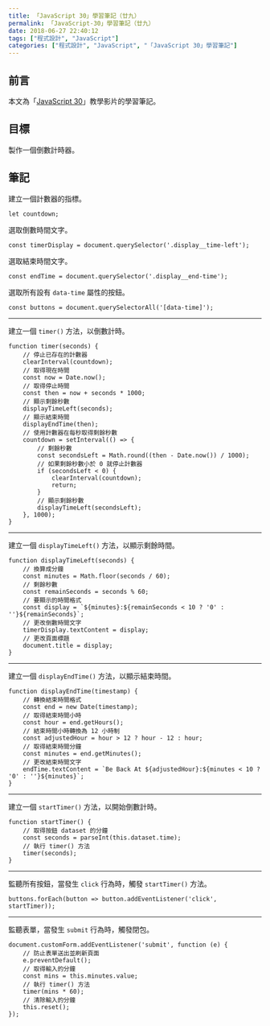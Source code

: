 ```yaml
---
title: 「JavaScript 30」學習筆記（廿九）
permalink: 「JavaScript-30」學習筆記（廿九）
date: 2018-06-27 22:40:12
tags: ["程式設計", "JavaScript"]
categories: ["程式設計", "JavaScript", "「JavaScript 30」學習筆記"]
---
```


## 前言

本文為「[JavaScript 30](https://javascript30.com/)」教學影片的學習筆記。

## 目標

製作一個倒數計時器。

## 筆記

建立一個計數器的指標。

```JS
let countdown;
```

選取倒數時間文字。

```JS
const timerDisplay = document.querySelector('.display__time-left');
```

選取結束時間文字。

```JS
const endTime = document.querySelector('.display__end-time');
```

選取所有設有 `data-time` 屬性的按鈕。

```JS
const buttons = document.querySelectorAll('[data-time]');
```

---

建立一個 `timer()` 方法，以倒數計時。

```JS
function timer(seconds) {
    // 停止已存在的計數器
    clearInterval(countdown);
    // 取得現在時間
    const now = Date.now();
    // 取得停止時間
    const then = now + seconds * 1000;
    // 顯示剩餘秒數
    displayTimeLeft(seconds);
    // 顯示結束時間
    displayEndTime(then);
    // 使用計數器在每秒取得剩餘秒數
    countdown = setInterval(() => {
        // 剩餘秒數
        const secondsLeft = Math.round((then - Date.now()) / 1000);
        // 如果剩餘秒數小於 0 就停止計數器
        if (secondsLeft < 0) {
            clearInterval(countdown);
            return;
        }
        // 顯示剩餘秒數
        displayTimeLeft(secondsLeft);
    }, 1000);
}
```

---

建立一個 `displayTimeLeft()` 方法，以顯示剩餘時間。

```JS
function displayTimeLeft(seconds) {
    // 換算成分鐘
    const minutes = Math.floor(seconds / 60);
    // 剩餘秒數
    const remainSeconds = seconds % 60;
    // 要顯示的時間格式
    const display = `${minutes}:${remainSeconds < 10 ? '0' : ''}${remainSeconds}`;
    // 更改倒數時間文字
    timerDisplay.textContent = display;
    // 更改頁面標題
    document.title = display;
}
```

---

建立一個 `displayEndTime()` 方法，以顯示結束時間。

```JS
function displayEndTime(timestamp) {
    // 轉換結束時間格式
    const end = new Date(timestamp);
    // 取得結束時間小時
    const hour = end.getHours();
    // 結束時間小時轉換為 12 小時制
    const adjustedHour = hour > 12 ? hour - 12 : hour;
    // 取得結束時間分鐘
    const minutes = end.getMinutes();
    // 更改結束時間文字
    endTime.textContent = `Be Back At ${adjustedHour}:${minutes < 10 ? '0' : ''}${minutes}`;
}
```

---

建立一個 `startTimer()` 方法，以開始倒數計時。

```JS
function startTimer() {
    // 取得按鈕 dataset 的分鐘
    const seconds = parseInt(this.dataset.time);
    // 執行 timer() 方法
    timer(seconds);
}
```

---

監聽所有按鈕，當發生 `click` 行為時，觸發 `startTimer()` 方法。

```JS
buttons.forEach(button => button.addEventListener('click', startTimer));
```

---

監聽表單，當發生 `submit` 行為時，觸發閉包。

```JS
document.customForm.addEventListener('submit', function (e) {
    // 防止表單送出並刷新頁面
    e.preventDefault();
    // 取得輸入的分鐘
    const mins = this.minutes.value;
    // 執行 timer() 方法
    timer(mins * 60);
    // 清除輸入的分鐘
    this.reset();
});
```
